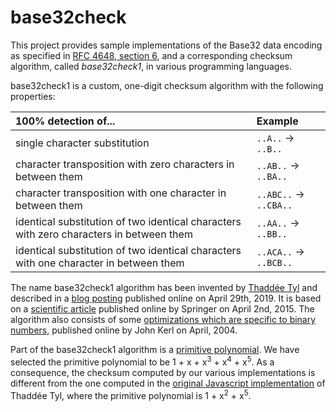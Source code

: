 # base32check

This project provides sample implementations of the Base32 data encoding as specified in
[RFC 4648, section 6](https://tools.ietf.org/html/rfc4648#section-6), and a corresponding checksum algorithm, called
_base32check1_, in various programming languages.

base32check1 is a custom, one-digit checksum algorithm with the following properties:

100% detection of... | Example
:--- | :---
single character substitution | `..A..` &rarr; `..B..`
character transposition with zero characters in between them | `..AB..` &rarr; `..BA..`
character transposition with one character in between them | `..ABC..` &rarr; `..CBA..`
identical substitution of two identical characters with zero characters in between them | `..AA..` &rarr; `..BB..`
identical substitution of two identical characters with one character in between them | `..ACA..` &rarr; `..BCB..`

The name base32check1 algorithm has been invented by [Thaddée Tyl](https://espadrine.github.io) and described in a
[blog posting](https://espadrine.github.io/blog/posts/a-base32-checksum.html) published online on April 29th, 2019.
It is based on a [scientific article](https://www.uni-due.de/imperia/md/content/dc/yanling_2015_check_digit.pdf)
published online by Springer on April 2nd, 2015.
The algorithm also consists of some
[optimizations which are specific to binary numbers](https://johnkerl.org/doc/ffcomp.pdf), published online by John Kerl
on April, 2004.

Part of the base32check1 algorithm is a [primitive polynomial](http://mathworld.wolfram.com/PrimitivePolynomial.html).
We have selected the primitive polynomial to be 1 + x + x<sup>3</sup> + x<sup>4</sup> + x<sup>5</sup>.
As a consequence, the checksum computed by our various implementations is different from the one computed in the
[original Javascript implementation](https://github.com/espadrine/base32check) of Thaddée Tyl, where the primitive
polynomial is 1 + x<sup>2</sup> + x<sup>5</sup>.

